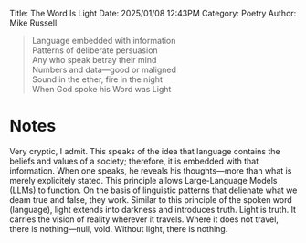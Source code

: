 Title: The Word Is Light
Date: 2025/01/08 12:43PM
Category: Poetry
Author: Mike Russell

> Language embedded with information<br>
> Patterns of deliberate persuasion<br>
> Any who speak betray their mind<br>
> Numbers and data—good or maligned<br>
> Sound in the ether, fire in the night<br>
> When God spoke his Word was Light

# Notes

Very cryptic, I admit. This speaks of the idea that language contains the beliefs and values of a society; therefore, it is embedded with that information. When one speaks, he reveals his thoughts—more than what is merely explicitely stated. This principle allows Large-Language Models (LLMs) to function. On the basis of linguistic patterns that delienate what we deam true and false, they work. Similar to this principle of the spoken word (language), light extends into darkness and introduces truth. Light is truth. It carries the vision of reality wherever it travels. Where it does not travel, there is nothing—null, void. Without light, there is nothing.
